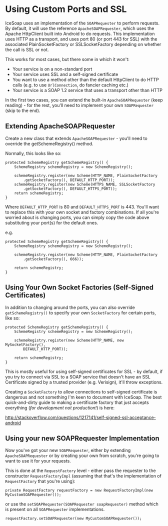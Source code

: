 # Using Custom Ports and SSL #

IceSoap uses an implementation of the `SOAPRequester` to perform requests. By default, it will use the reference `ApacheSOAPRequester`, which uses the Apache HttpClient built into Android to do requests. This implementation uses HTTP as a transport, and uses port 80 (or port 443 for SSL) with the associated PlainSocketFactory or SSLSocketFactory depending on whether the call is SSL or not.

This works for most cases, but there some in which it won't:
  * Your service is on a non-standard port
  * Your service uses SSL and a self-signed certificate
  * You want to use a method other than the default HttpClient to do HTTP calls (e.g. to use `UrlConnection`, do fancier caching etc.)
  * Your service is a SOAP 1.2 service that uses a transport other than HTTP

In the first two cases, you can extend the built-in `ApacheSOAPRequester` (keep reading) - for the rest, you'll need to implement your own `SOAPRequester` (skip to the end).

## Extending ApacheSOAPRequester ##
Create a new class that extends `ApacheSOAPRequester` - you'll need to override the getSchemeRegistry() method.

Normally, this looks like so:

```
protected SchemeRegistry getSchemeRegistry() {
    SchemeRegistry schemeRegistry = new SchemeRegistry();

    schemeRegistry.register(new Scheme(HTTP_NAME, PlainSocketFactory
        .getSocketFactory(), DEFAULT_HTTP_PORT));
    schemeRegistry.register(new Scheme(HTTPS_NAME, SSLSocketFactory
        .getSocketFactory(), DEFAULT_HTTPS_PORT));
    return schemeRegistry;
}
```

Where `DEFAULT_HTTP_PORT` is 80 and `DEFAULT_HTTPS_PORT` is 443. You'll want to replace this with your own socket and factory combinations. If all you're worried about is changing ports, you can simply copy the code above substituting your port(s) for the default ones.

e.g.
```
protected SchemeRegistry getSchemeRegistry() {
    SchemeRegistry schemeRegistry = new SchemeRegistry();

    schemeRegistry.register(new Scheme(HTTP_NAME, PlainSocketFactory
        .getSocketFactory(), 666));
    
    return schemeRegistry;
}
```

## Using Your Own Socket Factories (Self-Signed Certificates) ##
In addition to changing around the ports, you can also override `getSchemeRegistry()` to specify your own `SocketFactory` for certain ports, like so:

```
protected SchemeRegistry getSchemeRegistry() {
    SchemeRegistry schemeRegistry = new SchemeRegistry();

    schemeRegistry.register(new Scheme(HTTP_NAME, new MySocketFactory(), 
        DEFAULT_HTTP_PORT));
    
    return schemeRegistry;
}
```

This is mostly useful for using self-signed certificates for SSL - by default, if you try to connect via SSL to a SOAP service that doesn't have an SSL Certificate signed by a trusted provider (e.g. Verisign), it'll throw exceptions.

Creating a `SocketFactory` to allow connections to self-signed certificate is dangerous and not something I'm keen to document with IceSoap. The best quick-and-dirty guide to making a certificate factory that just accepts everything (_for development not production!_) is here:

http://stackoverflow.com/questions/1217141/self-signed-ssl-acceptance-android

## Using your new SOAPRequester Implementation ##
Now you've got your new `SOAPRequester`, either by extending `ApacheSOAPRequester` or by creating your own from scratch, you're going to want to use it for your requests.

This is done at the `RequestFactory` level - either pass the requester to the constructor `RequestFactoryImpl` (assuming that that's the implementation of `RequestFactory` that you're using):

```
private RequestFactory requestFactory = new RequestFactoryImpl(new MyCustomSOAPRequester());
```

or use the `setSOAPRequester(SOAPRequester soapRequester)` method which is present on all `SOAPRequester` implementations.

```
requestFactory.setSOAPRequester(new MyCustomSOAPRequester());
```